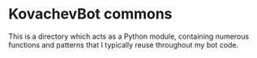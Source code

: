 # KovachevBot commons
This is a directory which acts as a Python module, containing numerous functions and patterns
that I typically reuse throughout my bot code.